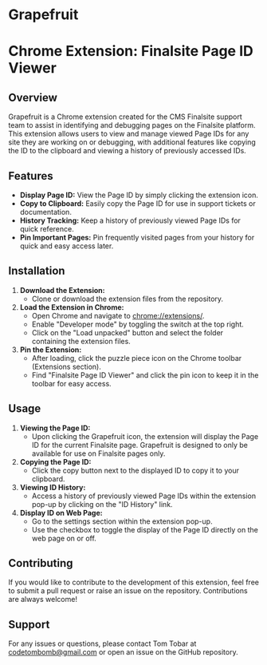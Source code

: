 # Grapefruit

# Chrome Extension: Finalsite Page ID Viewer

## Overview

Grapefruit is a Chrome extension created for the CMS Finalsite support team to assist in identifying and debugging pages on the Finalsite platform. This extension allows users to view and manage viewed Page IDs for any site they are working on or debugging, with additional features like copying the ID to the clipboard and viewing a history of previously accessed IDs.

## Features

- **Display Page ID:** View the Page ID by simply clicking the extension icon.
- **Copy to Clipboard:** Easily copy the Page ID for use in support tickets or documentation.
- **History Tracking:** Keep a history of previously viewed Page IDs for quick reference.
- **Pin Important Pages:** Pin frequently visited pages from your history for quick and easy access later.

## Installation

1. **Download the Extension:**
    - Clone or download the extension files from the repository.
2. **Load the Extension in Chrome:**
    - Open Chrome and navigate to [chrome://extensions/](chrome://extensions/).
    - Enable "Developer mode" by toggling the switch at the top right.
    - Click on the "Load unpacked" button and select the folder containing the extension files.
3. **Pin the Extension:**
    - After loading, click the puzzle piece icon on the Chrome toolbar (Extensions section).
    - Find "Finalsite Page ID Viewer" and click the pin icon to keep it in the toolbar for easy access.

## Usage

1. **Viewing the Page ID:**
    - Upon clicking the Grapefruit icon, the extension will display the Page ID for the current Finalsite page. Grapefruit is designed to only be available for use on Finalsite pages only.
2. **Copying the Page ID:**
    - Click the copy button next to the displayed ID to copy it to your clipboard.
3. **Viewing ID History:**
    - Access a history of previously viewed Page IDs within the extension pop-up by clicking on the "ID History" link.
4. **Display ID on Web Page:**
    - Go to the settings section within the extension pop-up.
    - Use the checkbox to toggle the display of the Page ID directly on the web page on or off.

## Contributing

If you would like to contribute to the development of this extension, feel free to submit a pull request or raise an issue on the repository. Contributions are always welcome!

## Support

For any issues or questions, please contact Tom Tobar at codetombomb@gmail.com or open an issue on the GitHub repository.
